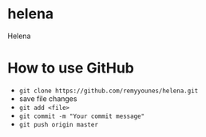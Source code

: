 # helena
Helena

# How to use GitHub
- `git clone https://github.com/remyyounes/helena.git`
- save file changes
- `git add <file>`
- `git commit -m "Your commit message"`
- `git push origin master`
